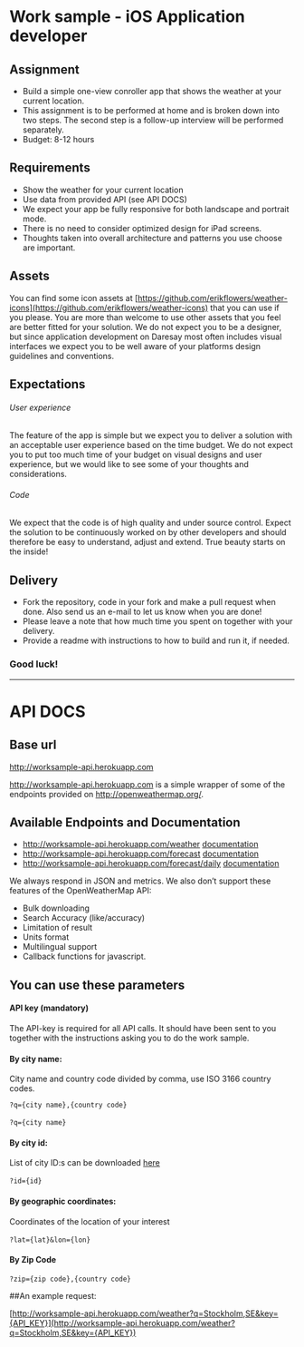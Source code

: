 # Work sample - iOS Application developer

## Assignment

- Build a simple one-view conroller app that shows the weather at your current location.
- This assignment is to be performed at home and is broken down into two steps. The second step is a follow-up interview will be performed separately.
- Budget: 8-12 hours 

## Requirements
- Show the weather for your current location
- Use data from provided API (see API DOCS)
- We expect your app be fully responsive for both landscape and portrait mode.
- There is no need to consider optimized design for iPad screens.
- Thoughts taken into overall architecture and patterns you use choose are important.


## Assets
You can find some icon assets at [https://github.com/erikflowers/weather-icons](https://github.com/erikflowers/weather-icons) that you can use if you please. You are more than welcome to use other assets that you feel are better fitted for your solution. We do not expect you to be a designer, but since application development on Daresay most often includes visual interfaces we expect you to be well aware of your platforms design guidelines and conventions.

## Expectations

###### User experience
The feature of the app is simple but we expect you to deliver a solution with an acceptable user experience based on the time budget. 
We do not expect you to put too much time of your budget on visual designs and user experience, but we would like to see some of your thoughts and considerations.

###### Code
We expect that the code is of high quality and under source control. Expect the solution to be continuously worked on by other developers and should therefore be easy to understand, adjust and extend. True beauty starts on the inside!

## Delivery
- Fork the repository, code in your fork and make a pull request when done. Also send us an e-mail to let us know when you are done!
- Please leave a note that how much time you spent on together with your delivery.
- Provide a readme with instructions to how to build and run it, if needed.

### Good luck!

---


# API DOCS

## Base url
http://worksample-api.herokuapp.com


http://worksample-api.herokuapp.com is a simple wrapper of some of the endpoints provided on http://openweathermap.org/.

## Available Endpoints and Documentation
- http://worksample-api.herokuapp.com/weather [documentation](http://openweathermap.org/current)
- http://worksample-api.herokuapp.com/forecast [documentation](http://openweathermap.org/forecast5)
- http://worksample-api.herokuapp.com/forecast/daily [documentation](http://openweathermap.org/forecast16)

We always respond in JSON and metrics.
We also don’t support these features of the OpenWeatherMap API:

- Bulk downloading
- Search Accuracy (like/accuracy)
- Limitation of result
- Units format
- Multilingual support
- Callback functions for javascript.
​

## You can use these parameters

#### API key (mandatory)
The API-key is required for all API calls. It should have been sent to you together with the instructions asking you to do the work sample.

#### By city name:
City name and country code divided by comma, use ISO 3166 country codes.

`?q={city name},{country code}`

`?q={city name}`
​
#### By city id:
List of city ID:s can be downloaded [here](http://bulk.openweathermap.org/sample/)

`?id={id}`
​
#### By geographic coordinates:
Coordinates of the location of your interest

`?lat={lat}&lon={lon}`
​
#### By Zip Code
`?zip={zip code},{country code}`

##An example request:

[http://worksample-api.herokuapp.com/weather?q=Stockholm,SE&key={API_KEY}](http://worksample-api.herokuapp.com/weather?q=Stockholm,SE&key={API_KEY})
